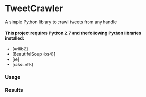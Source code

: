 # TweetCrawler
A simple Python library to crawl tweets from any handle.


#### This project requires **Python 2.7** and the following Python libraries installed:

- [urllib2]
- [BeautifulSoup (bs4)]
- [re] 
- [rake_nltk]

### Usage


### Results
